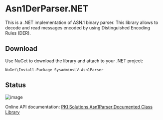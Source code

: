 # Asn1DerParser.NET

This is a .NET implementation of ASN.1 binary parser. This library allows to decode and read messages encoded by using Distinguished Encoding Rules (DER).

## Download
Use NuGet to download the library and attach to your .NET project:
```
NuGet\Install-Package SysadminsLV.Asn1Parser
```

## Status
![image](https://img.shields.io/nuget/v/SysadminsLV.Asn1Parser)



Online API documentation: [PKI Solutions Asn1Parser Documented Class Library](https://www.pkisolutions.com/apidocs/asn1parser)

